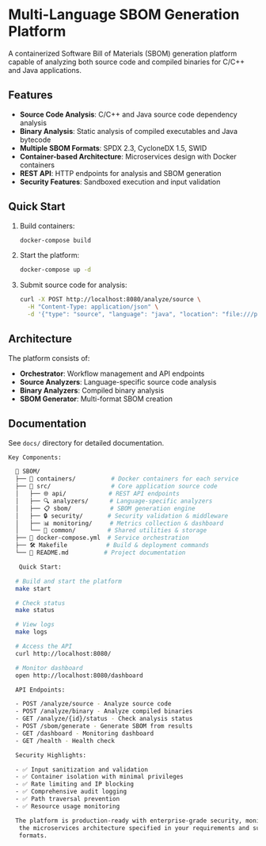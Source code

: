 # Multi-Language SBOM Generation Platform

A containerized Software Bill of Materials (SBOM) generation platform capable of analyzing both source code and compiled binaries for C/C++ and Java applications.

## Features

- **Source Code Analysis**: C/C++ and Java source code dependency analysis
- **Binary Analysis**: Static analysis of compiled executables and Java bytecode
- **Multiple SBOM Formats**: SPDX 2.3, CycloneDX 1.5, SWID
- **Container-based Architecture**: Microservices design with Docker containers
- **REST API**: HTTP endpoints for analysis and SBOM generation
- **Security Features**: Sandboxed execution and input validation

## Quick Start

1. Build containers:
   ```bash
   docker-compose build
   ```

2. Start the platform:
   ```bash
   docker-compose up -d
   ```

3. Submit source code for analysis:
   ```bash
   curl -X POST http://localhost:8080/analyze/source \
     -H "Content-Type: application/json" \
     -d '{"type": "source", "language": "java", "location": "file:///path/to/project"}'
   ```

## Architecture

The platform consists of:
- **Orchestrator**: Workflow management and API endpoints
- **Source Analyzers**: Language-specific source code analysis
- **Binary Analyzers**: Compiled binary analysis
- **SBOM Generator**: Multi-format SBOM creation

## Documentation

See `docs/` directory for detailed documentation.

```bash 
Key Components:

  📁 SBOM/
  ├── 🐳 containers/          # Docker containers for each service
  ├── 🔧 src/                 # Core application source code
  │   ├── 🌐 api/            # REST API endpoints
  │   ├── 🔍 analyzers/      # Language-specific analyzers
  │   ├── 📋 sbom/           # SBOM generation engine
  │   ├── 🔒 security/       # Security validation & middleware
  │   ├── 📊 monitoring/     # Metrics collection & dashboard
  │   └── 💾 common/         # Shared utilities & storage
  ├── 📄 docker-compose.yml  # Service orchestration
  ├── 🛠️ Makefile           # Build & deployment commands
  └── 📖 README.md          # Project documentation

   Quick Start:

  # Build and start the platform
  make start

  # Check status
  make status

  # View logs
  make logs

  # Access the API
  curl http://localhost:8080/

  # Monitor dashboard
  open http://localhost:8080/dashboard

  API Endpoints:

  - POST /analyze/source - Analyze source code
  - POST /analyze/binary - Analyze compiled binaries
  - GET /analyze/{id}/status - Check analysis status
  - POST /sbom/generate - Generate SBOM from results
  - GET /dashboard - Monitoring dashboard
  - GET /health - Health check

  Security Highlights:

  - ✅ Input sanitization and validation
  - ✅ Container isolation with minimal privileges
  - ✅ Rate limiting and IP blocking
  - ✅ Comprehensive audit logging
  - ✅ Path traversal prevention
  - ✅ Resource usage monitoring

  The platform is production-ready with enterprise-grade security, monitoring, and scalability features. It follows
   the microservices architecture specified in your requirements and supports all requested analysis types and SBOM
   formats.
   
  ```
